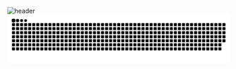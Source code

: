 ![header](https://capsule-render.vercel.app/api?type=wave&color=_B897FF&height=300&section=header&text=capsule%20render&fontSize=90)
![snake gif](https://github.com/Dahye73/Dahye73/blob/output/github-contribution-grid-snake.svg)
